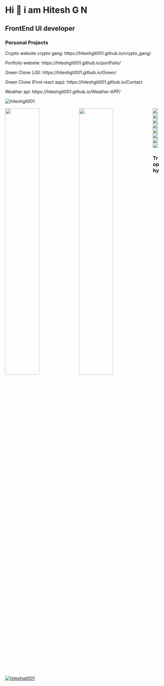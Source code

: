 # Hi 👋 i am Hitesh G N
## FrontEnd UI developer 
### Personal Projects
<p>Crypto website crypto gang: https://hiteshgit001.github.io/crypto_gang/</p>
<p>Portfolio website: https://hiteshgit001.github.io/portFolio/</p>
<p>Green Clone (JS): https://hiteshgit001.github.io/Green/</p>
<p>Green Clone (First react app): https://hiteshgit001.github.io/Contact</p>
<p>Weather api: https://hiteshgit001.github.io/Weather-APP/</p>
<p align="left"> <img src="https://komarev.com/ghpvc/?username=hiteshgit001&label=Profile%20views&color=0e75b6&style=flat" alt="hiteshgit001" /> </p>
<img align="Left" width="47%" src="https://github-readme-stats.vercel.app/api?username=hiteshgit001&show_icons=true&theme=radical" />
<img align="Left" width="47%" src="https://github-readme-stats.vercel.app/api/top-langs/?username=hiteshgit001&layout=compact" />
<img align="Left" src="https://img.shields.io/badge/javascript-%23323330.svg?style=for-the-badge&logo=javascript&logoColor=%23F7DF1E" />
<img align="Left" src="https://img.shields.io/badge/css3-%231572B6.svg?style=for-the-badge&logo=css3&logoColor=white" />
<img align="Left" src="https://img.shields.io/badge/ESLint-4B3263?style=for-the-badge&logo=eslint&logoColor=white" />
<img src="https://img.shields.io/badge/react-%2320232a.svg?style=for-the-badge&logo=react&logoColor=%2361DAFB" />
<img align="Left" src="https://img.shields.io/badge/typescript-%23007ACC.svg?style=for-the-badge&logo=typescript&logoColor=white" />
<img align="Left" src="https://img.shields.io/badge/html5-%23E34F26.svg?style=for-the-badge&logo=html5&logoColor=white" />
<img align="Left" src="https://img.shields.io/badge/redux-%23593d88.svg?style=for-the-badge&logo=redux&logoColor=white" />
<img src="https://img.shields.io/badge/SASS-hotpink.svg?style=for-the-badge&logo=SASS&logoColor=white" />
<h3>Trophy</h3>
<p> <a href="https://github.com/ryo-ma/github-profile-trophy"><img src="https://github-profile-trophy.vercel.app/?username=hiteshgit001" alt="hiteshgit001" /></a> </p>
